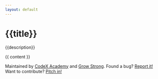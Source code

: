 ```yaml
---
layout: default
---
```

# {{title}}

{{description}}

{{ content }}

Maintained by <a href='https://codex.academy'>CodeX Academy</a> and <a href='https://growstrong.io'>Grow Strong</a>.
Found a bug? <a href='issues'>Report it!</a> Want to contribute? <a href="contributing.html">Pitch in!</a>